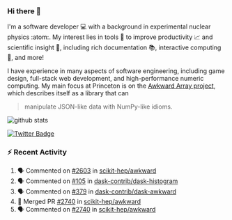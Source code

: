 ### Hi there 👋 

I'm a software developer 💻 with a background in experimental nuclear physics :atom:. My interest lies in tools :wrench: to improve productivity :chart_with_upwards_trend: and scientific insight :telescope:, including rich documentation 📚, interactive computing 🧮, and more! 

I have experience in many aspects of software engineering, including game design, full-stack web development, and high-performance numeric computing. My main focus at Princeton is on the [Awkward Array project](awkward-array.org/), which describes itself as a library that can 
> manipulate JSON-like data with NumPy-like idioms.

![github stats](https://github-readme-stats.vercel.app/api?username=agoose77&show_icons=true&hide_rank=true&hide_title=true&bg_color=30,e76445,904e95&text_color=efe3ec&icon_color=efe3ec)
<!--
**agoose77/agoose77** is a ✨ _special_ ✨ repository because its `README.md` (this file) appears on your GitHub profile.

Here are some ideas to get you started:

- 🔭 I’m currently working on ...
- 🌱 I’m currently learning ...
- 👯 I’m looking to collaborate on ...
- 🤔 I’m looking for help with ...
- 💬 Ask me about ...
- 📫 How to reach me: ...
- 😄 Pronouns: ...
- ⚡ Fun fact: ...
-->

[![Twitter Badge](https://img.shields.io/twitter/follow/agoose77?style=flat-square&logo=Twitter&logoColor=white&color=cornflowerblue)](https://twitter.com/agoose77)

### :zap: Recent Activity

<!--START_SECTION:activity-->
1. 🗣 Commented on [#2603](https://github.com/scikit-hep/awkward/issues/2603#issuecomment-1748899775) in [scikit-hep/awkward](https://github.com/scikit-hep/awkward)
2. 🗣 Commented on [#105](https://github.com/dask-contrib/dask-histogram/pull/105#issuecomment-1748874797) in [dask-contrib/dask-histogram](https://github.com/dask-contrib/dask-histogram)
3. 🗣 Commented on [#379](https://github.com/dask-contrib/dask-awkward/pull/379#issuecomment-1748862746) in [dask-contrib/dask-awkward](https://github.com/dask-contrib/dask-awkward)
4. 🎉 Merged PR [#2740](https://github.com/scikit-hep/awkward/pull/2740) in [scikit-hep/awkward](https://github.com/scikit-hep/awkward)
5. 🗣 Commented on [#2740](https://github.com/scikit-hep/awkward/pull/2740#issuecomment-1748143992) in [scikit-hep/awkward](https://github.com/scikit-hep/awkward)
<!--END_SECTION:activity-->
